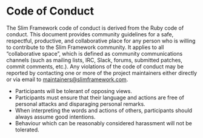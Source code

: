 # Code of Conduct

The Slim Framework code of conduct is derived from the Ruby code of conduct. This document provides community guidelines for a safe, respectful, productive, and collaborative place for any person who is willing to contribute to the Slim Framework community. It applies to all “collaborative space”, which is defined as community communications channels (such as mailing lists, IRC, Slack, forums, submitted patches, commit comments, etc.). Any violations of the code of conduct may be reported by contacting one or more of the project maintainers either directly or via email to maintainers@slimframework.com.

* Participants will be tolerant of opposing views.
* Participants must ensure that their language and actions are free of personal attacks and disparaging personal remarks.
* When interpreting the words and actions of others, participants should always assume good intentions.
* Behaviour which can be reasonably considered harassment will not be tolerated.

